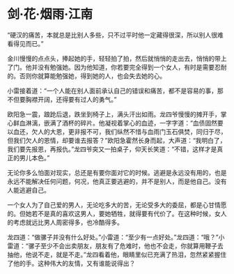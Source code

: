 # 剑·花·烟雨·江南

“硬汉的痛苦，本就总是比别人多些，只不过平时他一定藏得很深，所以别人很难看得见而已。”

金川慢慢的点点头，捧起她的手，轻轻拍了拍，然后就悄悄的走出去，悄悄的带上了门。他并没有勉强她。因为他知道，你若要完全得到一个女人，有时是需要忍耐的。否则你就算能勉强她，得到她的人，也会失去她的心。

小雷接着道：“一个人能在别人面前承认自己的错误和痛苦，都不是容易的事，那不但要胸襟开阔，还得要有过人的勇气。”

欧阳急一震，踉跄后退，跌坐到椅子上，满头汗出如雨。龙四爷慢慢的摊开手，掌心鲜血淋漓，嵌满了酒杯的碎片。他凝视着掌心的血迹，一字字道：“血债固然要以血还，欠人的大恩，更非报不可，我们纵然不惜与血雨门玉石俱焚，同归于尽，但我们欠人的恩情，却要谁去报答？”欧阳急霍然长身而起，大声道：“我明白了，我们要先报恩，再报仇。”龙四爷突又一拍桌子，仰天长笑道：“不错，这样才是真正的男儿本色。”

无论你多么怕面对现实，总还是有要你面对它的时候。逃避是永远没有用的，也是永远不能解决任何问题，何况，他真正要逃避的，并不是别人，而是他自己。没有人能逃避自己。

一个女人为了自己爱的男人，无论吃多大的苦，无论受多大的委屈，都是心甘情愿的。但她若不是真的喜欢这男人，要她牺牲，就得要有代价了。在这种时候，女人的考虑就远比男人周密得多，也冷酷得多。

龙四道：“做骡子并没有什么好处。”小雷道：“至少有一点好处。”龙四道：“哦？”小雷道：“骡子至少不会出卖朋友，朋友有了危难时，他也不会走，你就算用鞭子去抽他，他说不走，就是不走。”龙四看着他，眼睛里似已充满了热泪，忽然紧紧握住了他的手。这种伟大的友情，又有谁能说得出？
